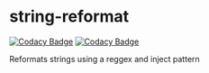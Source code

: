 # string-reformat

[![Codacy Badge](https://api.codacy.com/project/badge/Grade/14f5a03d0fcb4023b47a51f6e1b53e91)](https://app.codacy.com/manual/brajjan79/string-reformat?utm_source=github.com&utm_medium=referral&utm_content=brajjan79/string-reformat&utm_campaign=Badge_Grade_Settings)
[![Codacy Badge](https://app.codacy.com/project/badge/Coverage/b66a41f008784c7fb10cdbbc79e50868)](https://www.codacy.com/manual/brajjan79/string-reformat?utm_source=github.com&utm_medium=referral&utm_content=brajjan79/string-reformat&utm_campaign=Badge_Coverage)

Reformats strings using a reggex and inject pattern
